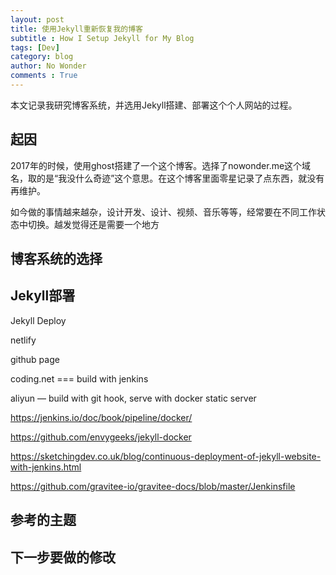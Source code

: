 ```yaml
---
layout: post
title: 使用Jekyll重新恢复我的博客
subtitle : How I Setup Jekyll for My Blog
tags: [Dev]
category: blog
author: No Wonder
comments : True
---
```


本文记录我研究博客系统，并选用Jekyll搭建、部署这个个人网站的过程。

## 起因

2017年的时候，使用ghost搭建了一个这个博客。选择了nowonder.me这个域名，取的是“我没什么奇迹”这个意思。在这个博客里面零星记录了点东西，就没有再维护。

如今做的事情越来越杂，设计开发、设计、视频、音乐等等，经常要在不同工作状态中切换。越发觉得还是需要一个地方

## 博客系统的选择


## Jekyll部署

Jekyll Deploy

netlify

github page

coding.net  === build with jenkins

aliyun — build with git hook, serve with docker static server

https://jenkins.io/doc/book/pipeline/docker/

https://github.com/envygeeks/jekyll-docker

https://sketchingdev.co.uk/blog/continuous-deployment-of-jekyll-website-with-jenkins.html

https://github.com/gravitee-io/gravitee-docs/blob/master/Jenkinsfile

## 参考的主题

## 下一步要做的修改